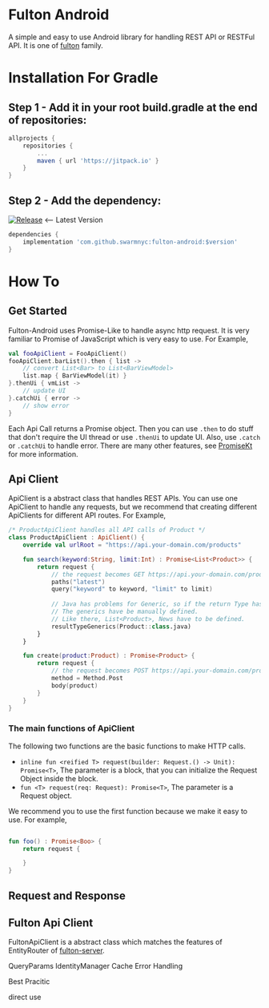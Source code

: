 # Fulton Android
A simple and easy to use Android library for handling REST API or RESTFul API. It is one of [fulton](https://github.com/swarmnyc/fulton) family.

# Installation For Gradle
## Step 1 - Add it in your root build.gradle at the end of repositories:

``` gradle
allprojects {
    repositories {
        ...
        maven { url 'https://jitpack.io' }
    }
}
```


## Step 2 - Add the dependency:
[![Release](https://jitpack.io/v/swarmnyc/fulton-android.svg)](https://jitpack.io/#swarmnyc/fulton-android) <-- Latest Version
``` gradle
dependencies {
    implementation 'com.github.swarmnyc:fulton-android:$version'
}
```

# How To

## Get Started
Fulton-Android uses Promise-Like to handle async http request. It is very familiar to Promise of JavaScript which is very easy to use. For Example,

``` kotlin
val fooApiClient = FooApiClient()
fooApiClient.barList().then { list ->
    // convert List<Bar> to List<BarViewModel>
    list.map { BarViewModel(it) }
}.thenUi { vmList ->
    // update UI
}.catchUi { error ->
    // show error
}
```

Each Api Call returns a Promise object. Then you can use `.then` to do stuff that don't require the UI thread or use `.thenUi` to update UI. Also, use `.catch` or `.catchUi` to handle error. There are many other features, see [PromiseKt](https://github.com/swarmnyc/PromiseKt) for more information.

## Api Client
ApiClient is a abstract class that handles REST APIs. You can use one ApiClient to handle any requests, but we recommend that creating different ApiClients for different API routes. For Example,

``` kotlin
/* ProductApiClient handles all API calls of Product */
class ProductApiClient : ApiClient() {
    override val urlRoot = "https://api.your-domain.com/products"

    fun search(keyword:String, limit:Int) : Promise<List<Product>> {
        return request {
            // the request becomes GET https://api.your-domain.com/products/search?keyword=${keyword}&limit=${limit}
            paths("latest")
            query("keyword" to keyword, "limit" to limit) 
            
            // Java has problems for Generic, so if the return Type has generics
            // The generics have be manually defined.
            // Like there, List<Product>, News have to be defined.
            resultTypeGenerics(Product::class.java) 
        }
    }

    fun create(product:Product) : Promise<Product> {
        return request {
            // the request becomes POST https://api.your-domain.com/products
            method = Method.Post
            body(product)
        }
    }
}
```

### The main functions of ApiClient
The following two functions are the basic functions to make HTTP calls.
- `inline fun <reified T> request(builder: Request.() -> Unit): Promise<T>`, The parameter is a block, that you can initialize the Request Object inside the block. 
- `fun <T> request(req: Request): Promise<T>`, The parameter is a Request object. 

We recommend you to use the first function because we make it easy to use. For example,
``` kotlin

fun foo() : Promise<Boo> {
    return request {

    }
}

```

## Request and Response


## Fulton Api Client
FultonApiClient is a abstract class which matches the features of EntityRouter of [fulton-server](https://github.com/swarmnyc/fulton/tree/master/fulton-server). 


QueryParams
IdentityManager
Cache
Error Handling

Best Pracitic

direct use